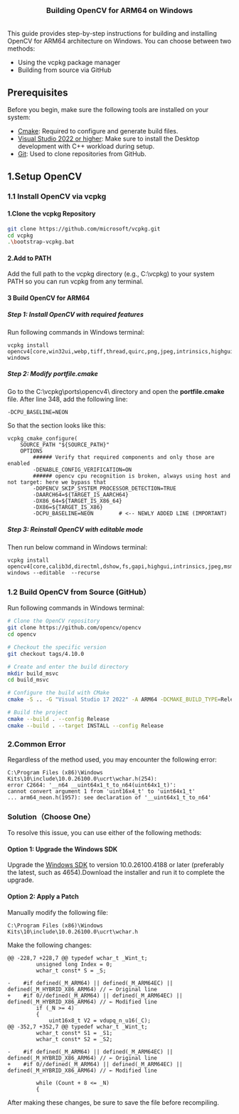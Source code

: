 <br>

<div align="center">
  <h3> Building OpenCV for ARM64 on Windows</h3>
</div>
<br>
This guide provides step-by-step instructions for building and installing OpenCV for ARM64 architecture on Windows. You can choose between two methods:

* Using the vcpkg package manager
* Building from source via GitHub

## Prerequisites 
Before you begin, make sure the following tools are installed on your system:
* [Cmake](https://cmake.org/download/): Required to configure and generate build files. 
*  [Visual Studio 2022 or higher](https://visualstudio.microsoft.com/vs/): Make sure to install the Desktop development with C++ workload during setup.
* [Git](https://git-scm.com/downloads/win): Used to clone repositories from GitHub.
## 1.Setup OpenCV
### 1.1 Install OpenCV via vcpkg
#### 1.Clone the vcpkg Repository

```bash
git clone https://github.com/microsoft/vcpkg.git
cd vcpkg
.\bootstrap-vcpkg.bat
```
#### 2.Add to PATH
Add the full path to the vcpkg directory (e.g., C:\vcpkg) to your system PATH so you can run vcpkg from any terminal.

#### 3 Build OpenCV for ARM64
##### Step 1: Install OpenCV with required features
Run following commands in Windows terminal:
```
vcpkg install opencv4[core,win32ui,webp,tiff,thread,quirc,png,jpeg,intrinsics,highgui,gapi,fs,dshow,calib3d]:arm64-windows
```
##### Step 2: Modify portfile.cmake
Go to the C:\vcpkg\ports\opencv4\ directory and open the **portfile.cmake** file.
After line 348, add the following line:
```
-DCPU_BASELINE=NEON
```
So that the section looks like this:
```
vcpkg_cmake_configure(
    SOURCE_PATH "${SOURCE_PATH}"
    OPTIONS
        ###### Verify that required components and only those are enabled
        -DENABLE_CONFIG_VERIFICATION=ON
        ###### opencv cpu recognition is broken, always using host and not target: here we bypass that
        -DOPENCV_SKIP_SYSTEM_PROCESSOR_DETECTION=TRUE
        -DAARCH64=${TARGET_IS_AARCH64}
        -DX86_64=${TARGET_IS_X86_64}
        -DX86=${TARGET_IS_X86}
        -DCPU_BASELINE=NEON        # <-- NEWLY ADDED LINE (IMPORTANT)
```
##### Step 3: Reinstall OpenCV with editable mode
Then run below command in Windows terminal:
```
vcpkg install opencv4[core,calib3d,directml,dshow,fs,gapi,highgui,intrinsics,jpeg,msmf,png,quirc,thread,tiff,webp,win32ui]:arm64-windows --editable  --recurse
```
### 1.2 Build OpenCV from Source (GitHub）

Run following commands in Windows terminal:
```bash
# Clone the OpenCV repository
git clone https://github.com/opencv/opencv
cd opencv

# Checkout the specific version
git checkout tags/4.10.0

# Create and enter the build directory
mkdir build_msvc
cd build_msvc

# Configure the build with CMake
cmake -S .. -G "Visual Studio 17 2022" -A ARM64 -DCMAKE_BUILD_TYPE=Release -DBUILD_SHARED_LIBS=ON -DBUILD_EXAMPLES=OFF -DBUILD_TESTS=OFF -DBUILD_PERF_TESTS=OFF -DBUILD_DOCS=OFF -DBUILD_opencv_world=OFF -DWITH_CUDA=OFF -DWITH_OPENCL=OFF -DWITH_OPENVINO=OFF -DWITH_TBB=OFF

# Build the project
cmake --build . --config Release
cmake --build . --target INSTALL --config Release
```
### 2.Common Error
Regardless of the method used, you may encounter the following error:
```
C:\Program Files (x86)\Windows Kits\10\include\10.0.26100.0\ucrt\wchar.h(254): 
error C2664: '__n64 __uint64x1_t_to_n64(uint64x1_t)': 
cannot convert argument 1 from 'uint16x4_t' to 'uint64x1_t'
... arm64_neon.h(1957): see declaration of '__uint64x1_t_to_n64'
```

### Solution（Choose One）
To resolve this issue, you can use either of the following methods:
#### Option 1: Upgrade the Windows SDK
Upgrade the [Windows SDK](https://developer.microsoft.com/en-us/windows/downloads/windows-sdk/) to version 10.0.26100.4188 or later (preferably the latest, such as 4654).Download the installer and run it to complete the upgrade.

#### Option 2: Apply a Patch
Manually modify the following file:
```
C:\Program Files (x86)\Windows Kits\10\include\10.0.26100.0\ucrt\wchar.h
```
Make the following changes:
```
@@ -228,7 +228,7 @@ typedef wchar_t _Wint_t;
         unsigned long Index = 0;
         wchar_t const* S = _S;
 
-    #if defined(_M_ARM64) || defined(_M_ARM64EC) || defined(_M_HYBRID_X86_ARM64) // ← Original line
+    #if 0//defined(_M_ARM64) || defined(_M_ARM64EC) || defined(_M_HYBRID_X86_ARM64) // ← Modified line
         if (_N >= 4)
         {
             uint16x8_t V2 = vdupq_n_u16(_C);
@@ -352,7 +352,7 @@ typedef wchar_t _Wint_t;
         wchar_t const* S1 = _S1;
         wchar_t const* S2 = _S2;
 
-    #if defined(_M_ARM64) || defined(_M_ARM64EC) || defined(_M_HYBRID_X86_ARM64) // ← Original line
+    #if 0//defined(_M_ARM64) || defined(_M_ARM64EC) || defined(_M_HYBRID_X86_ARM64) // ← Modified line
 
         while (Count + 8 <= _N)
         {
```
After making these changes, be sure to save the file before recompiling.